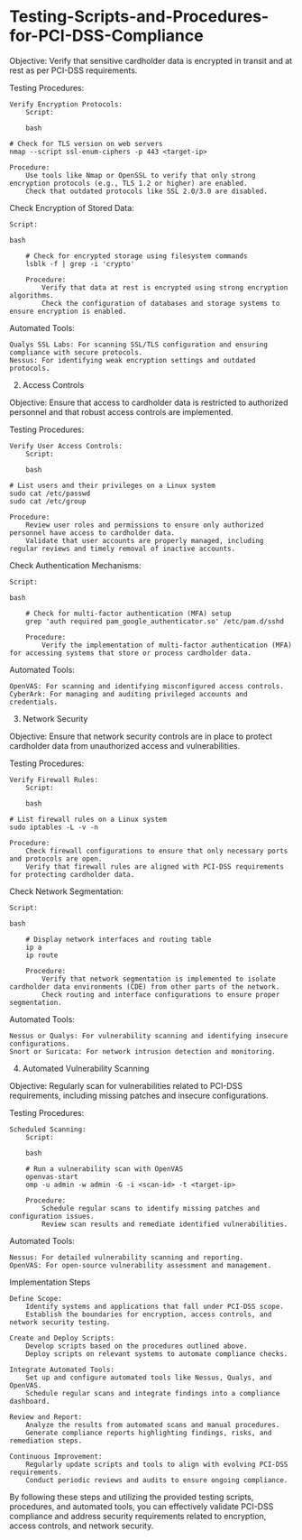 # Testing-Scripts-and-Procedures-for-PCI-DSS-Compliance
Objective: Verify that sensitive cardholder data is encrypted in transit and at rest as per PCI-DSS requirements.

Testing Procedures:

    Verify Encryption Protocols:
        Script:

        bash

    # Check for TLS version on web servers
    nmap --script ssl-enum-ciphers -p 443 <target-ip>

    Procedure:
        Use tools like Nmap or OpenSSL to verify that only strong encryption protocols (e.g., TLS 1.2 or higher) are enabled.
        Check that outdated protocols like SSL 2.0/3.0 are disabled.

Check Encryption of Stored Data:

    Script:

    bash

        # Check for encrypted storage using filesystem commands
        lsblk -f | grep -i 'crypto'

        Procedure:
            Verify that data at rest is encrypted using strong encryption algorithms.
            Check the configuration of databases and storage systems to ensure encryption is enabled.

Automated Tools:

    Qualys SSL Labs: For scanning SSL/TLS configuration and ensuring compliance with secure protocols.
    Nessus: For identifying weak encryption settings and outdated protocols.

2. Access Controls

Objective: Ensure that access to cardholder data is restricted to authorized personnel and that robust access controls are implemented.

Testing Procedures:

    Verify User Access Controls:
        Script:

        bash

    # List users and their privileges on a Linux system
    sudo cat /etc/passwd
    sudo cat /etc/group

    Procedure:
        Review user roles and permissions to ensure only authorized personnel have access to cardholder data.
        Validate that user accounts are properly managed, including regular reviews and timely removal of inactive accounts.

Check Authentication Mechanisms:

    Script:

    bash

        # Check for multi-factor authentication (MFA) setup
        grep 'auth required pam_google_authenticator.so' /etc/pam.d/sshd

        Procedure:
            Verify the implementation of multi-factor authentication (MFA) for accessing systems that store or process cardholder data.

Automated Tools:

    OpenVAS: For scanning and identifying misconfigured access controls.
    CyberArk: For managing and auditing privileged accounts and credentials.

3. Network Security

Objective: Ensure that network security controls are in place to protect cardholder data from unauthorized access and vulnerabilities.

Testing Procedures:

    Verify Firewall Rules:
        Script:

        bash

    # List firewall rules on a Linux system
    sudo iptables -L -v -n

    Procedure:
        Check firewall configurations to ensure that only necessary ports and protocols are open.
        Verify that firewall rules are aligned with PCI-DSS requirements for protecting cardholder data.

Check Network Segmentation:

    Script:

    bash

        # Display network interfaces and routing table
        ip a
        ip route

        Procedure:
            Verify that network segmentation is implemented to isolate cardholder data environments (CDE) from other parts of the network.
            Check routing and interface configurations to ensure proper segmentation.

Automated Tools:

    Nessus or Qualys: For vulnerability scanning and identifying insecure configurations.
    Snort or Suricata: For network intrusion detection and monitoring.

4. Automated Vulnerability Scanning

Objective: Regularly scan for vulnerabilities related to PCI-DSS requirements, including missing patches and insecure configurations.

Testing Procedures:

    Scheduled Scanning:
        Script:

        bash

        # Run a vulnerability scan with OpenVAS
        openvas-start
        omp -u admin -w admin -G -i <scan-id> -t <target-ip>

        Procedure:
            Schedule regular scans to identify missing patches and configuration issues.
            Review scan results and remediate identified vulnerabilities.

Automated Tools:

    Nessus: For detailed vulnerability scanning and reporting.
    OpenVAS: For open-source vulnerability assessment and management.

Implementation Steps

    Define Scope:
        Identify systems and applications that fall under PCI-DSS scope.
        Establish the boundaries for encryption, access controls, and network security testing.

    Create and Deploy Scripts:
        Develop scripts based on the procedures outlined above.
        Deploy scripts on relevant systems to automate compliance checks.

    Integrate Automated Tools:
        Set up and configure automated tools like Nessus, Qualys, and OpenVAS.
        Schedule regular scans and integrate findings into a compliance dashboard.

    Review and Report:
        Analyze the results from automated scans and manual procedures.
        Generate compliance reports highlighting findings, risks, and remediation steps.

    Continuous Improvement:
        Regularly update scripts and tools to align with evolving PCI-DSS requirements.
        Conduct periodic reviews and audits to ensure ongoing compliance.

By following these steps and utilizing the provided testing scripts, procedures, and automated tools, you can effectively validate PCI-DSS compliance and address security requirements related to encryption, access controls, and network security.
